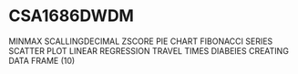 # CSA1686DWDM
MINMAX
SCALLINGDECIMAL
ZSCORE
PIE CHART
FIBONACCI SERIES
SCATTER PLOT
LINEAR REGRESSION
TRAVEL TIMES
DIABEIES
CREATING DATA FRAME
(10)
